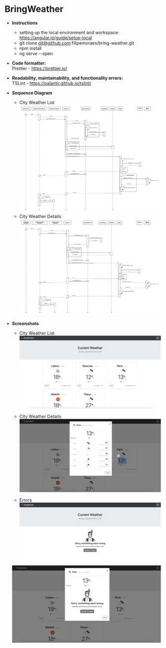 # BringWeather

- **Instructions**<br/>
    - setting up the local environment and workspace: https://angular.io/guide/setup-local
    - git clone git@github.com:filipemoraes/bring-weather.git
    - npm install
    - ng serve --open

- **Code formatter:**<br/>
Prettier - https://prettier.io/

- **Readability, maintainability, and functionality errors:**<br/>
TSLint - https://palantir.github.io/tslint/

- **Sequence Diagram**<br/>
    - City Weather List
    ![Screenshot](https://github.com/filipemoraes/bring-weather/blob/master/sequence-diagram-city-weather-list.png)
    - City Weather Details
    ![Screenshot](https://github.com/filipemoraes/bring-weather/blob/master/sequence-diagram-city-weather-details.png)

- **Screenshots**
    - City Weather List
    ![Screenshot](https://github.com/filipemoraes/bring-weather/blob/master/Screenshot%202019-09-30%20at%2009.46.28.png)

    - City Weather Details
    ![Screenshot](https://github.com/filipemoraes/bring-weather/blob/master/Screenshot%202019-09-30%20at%2009.46.56.png)

    - Errors
    ![Screenshot](https://github.com/filipemoraes/bring-weather/blob/master/Screenshot%202019-09-30%20at%2009.47.38.png)

    ![Screenshot](https://github.com/filipemoraes/bring-weather/blob/master/Screenshot%202019-09-30%20at%2009.48.07.png)
